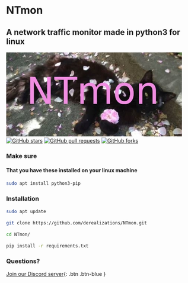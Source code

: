 # NTmon
## A network traffic monitor made in python3 for linux
![Banner](banner1.jpg)
[![GitHub stars](https://img.shields.io/github/stars/derealizations/NTmon.svg)](https://github.com/derealizations/NTmon/stargazers)
[![GitHub pull requests](https://img.shields.io/github/issues-pr/derealizations/NTmon.svg)](https://github.com/derealizations/NTmon/pulls)
[![GitHub forks](https://img.shields.io/github/forks/derealizations/NTmon.svg)](https://github.com/derealizations/NTmon/network/members)

### Make sure
#### That you have these installed on your linux machine
```bash
sudo apt install python3-pip
```

### Installation
```bash
sudo apt update
```
```bash
git clone https://github.com/derealizations/NTmon.git
```
```bash
cd NTmon/
```
```bash
pip install -r requirements.txt
```

### Questions?
[Join our Discord server](https://discord.gg/28mFzDeG6U){: .btn .btn-blue }
